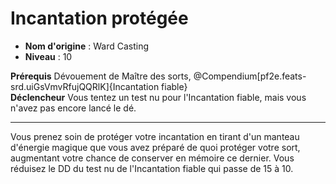 # Incantation protégée

 * **Nom d'origine** : Ward Casting
 * **Niveau** : 10


<p><span><strong>Prérequis</strong> Dévouement de Maître des sorts, @Compendium[pf2e.feats-srd.uiGsVmvRfujQQRlK]{Incantation fiable}<br><strong>Déclencheur</strong> Vous tentez un test nu pour l'Incantation fiable, mais vous n'avez pas encore lancé le dé.<br></span></p>
<hr>
<p>Vous prenez soin de protéger votre incantation en tirant d'un manteau d'énergie magique que vous avez préparé de quoi protéger votre sort, augmentant votre chance de conserver en mémoire ce dernier. Vous réduisez le DD du test nu de l'Incantation fiable qui passe de 15 à 10.</p>